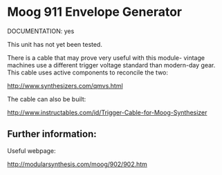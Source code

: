 # Moog 911 Envelope Generator 

DOCUMENTATION: yes

This unit has not yet been tested. 

There is a cable that may prove very useful with this module- vintage machines
use a different trigger voltage standard than modern-day gear. This cable uses
active components to reconcile the two: 

http://www.synthesizers.com/qmvs.html

The cable can also be built: 

http://www.instructables.com/id/Trigger-Cable-for-Moog-Synthesizer

## Further information: 

Useful webpage: 

http://modularsynthesis.com/moog/902/902.htm
